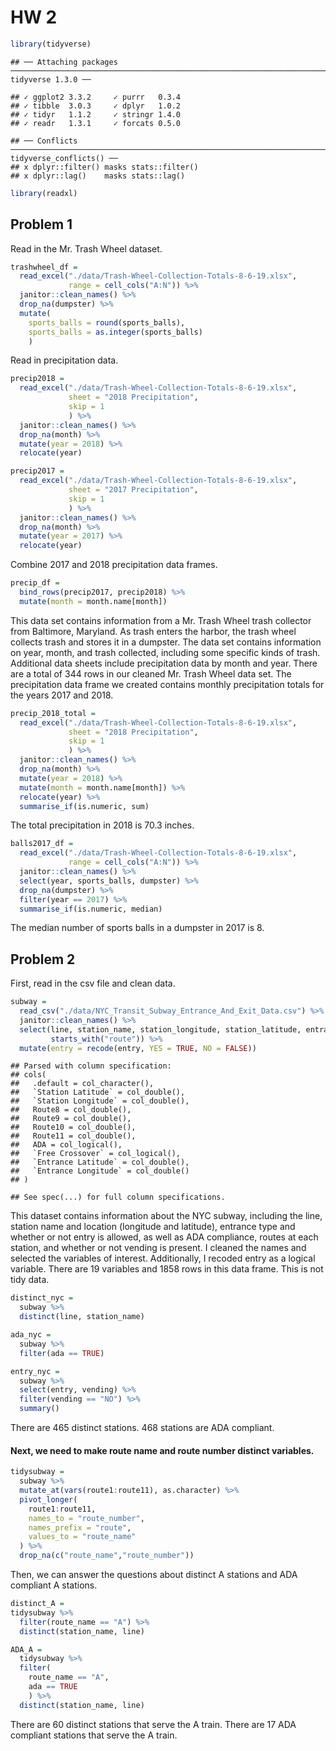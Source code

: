 HW 2
================

``` r
library(tidyverse)
```

    ## ── Attaching packages ──────────────────────────────────────────────────────────────────────────── tidyverse 1.3.0 ──

    ## ✓ ggplot2 3.3.2     ✓ purrr   0.3.4
    ## ✓ tibble  3.0.3     ✓ dplyr   1.0.2
    ## ✓ tidyr   1.1.2     ✓ stringr 1.4.0
    ## ✓ readr   1.3.1     ✓ forcats 0.5.0

    ## ── Conflicts ─────────────────────────────────────────────────────────────────────────────── tidyverse_conflicts() ──
    ## x dplyr::filter() masks stats::filter()
    ## x dplyr::lag()    masks stats::lag()

``` r
library(readxl)
```

## Problem 1

Read in the Mr. Trash Wheel dataset.

``` r
trashwheel_df = 
  read_excel("./data/Trash-Wheel-Collection-Totals-8-6-19.xlsx",
             range = cell_cols("A:N")) %>% 
  janitor::clean_names() %>% 
  drop_na(dumpster) %>% 
  mutate(
    sports_balls = round(sports_balls),
    sports_balls = as.integer(sports_balls)
    )
```

Read in precipitation data.

``` r
precip2018 = 
  read_excel("./data/Trash-Wheel-Collection-Totals-8-6-19.xlsx", 
             sheet = "2018 Precipitation",
             skip = 1
             ) %>% 
  janitor::clean_names() %>% 
  drop_na(month) %>% 
  mutate(year = 2018) %>% 
  relocate(year) 
```

``` r
precip2017 = 
  read_excel("./data/Trash-Wheel-Collection-Totals-8-6-19.xlsx", 
             sheet = "2017 Precipitation",
             skip = 1
             ) %>% 
  janitor::clean_names() %>% 
  drop_na(month) %>% 
  mutate(year = 2017) %>% 
  relocate(year)
```

Combine 2017 and 2018 precipitation data frames.

``` r
precip_df = 
  bind_rows(precip2017, precip2018) %>% 
  mutate(month = month.name[month])
```

This data set contains information from a Mr. Trash Wheel trash
collector from Baltimore, Maryland. As trash enters the harbor, the
trash wheel collects trash and stores it in a dumpster. The data set
contains information on year, month, and trash collected, including some
specific kinds of trash. Additional data sheets include precipitation
data by month and year. There are a total of 344 rows in our cleaned
Mr. Trash Wheel data set. The precipitation data frame we created
contains monthly precipitation totals for the years 2017 and 2018.

``` r
precip_2018_total = 
  read_excel("./data/Trash-Wheel-Collection-Totals-8-6-19.xlsx", 
             sheet = "2018 Precipitation",
             skip = 1
             ) %>% 
  janitor::clean_names() %>% 
  drop_na(month) %>% 
  mutate(year = 2018) %>% 
  mutate(month = month.name[month]) %>% 
  relocate(year) %>% 
  summarise_if(is.numeric, sum)
```

The total precipitation in 2018 is 70.3 inches.

``` r
balls2017_df = 
  read_excel("./data/Trash-Wheel-Collection-Totals-8-6-19.xlsx",
             range = cell_cols("A:N")) %>% 
  janitor::clean_names() %>% 
  select(year, sports_balls, dumpster) %>% 
  drop_na(dumpster) %>% 
  filter(year == 2017) %>% 
  summarise_if(is.numeric, median)
```

The median number of sports balls in a dumpster in 2017 is 8.

## Problem 2

First, read in the csv file and clean data.

``` r
subway = 
  read_csv("./data/NYC_Transit_Subway_Entrance_And_Exit_Data.csv") %>% 
  janitor::clean_names() %>% 
  select(line, station_name, station_longitude, station_latitude, entrance_type, entry, vending, ada,
         starts_with("route")) %>% 
  mutate(entry = recode(entry, YES = TRUE, NO = FALSE))
```

    ## Parsed with column specification:
    ## cols(
    ##   .default = col_character(),
    ##   `Station Latitude` = col_double(),
    ##   `Station Longitude` = col_double(),
    ##   Route8 = col_double(),
    ##   Route9 = col_double(),
    ##   Route10 = col_double(),
    ##   Route11 = col_double(),
    ##   ADA = col_logical(),
    ##   `Free Crossover` = col_logical(),
    ##   `Entrance Latitude` = col_double(),
    ##   `Entrance Longitude` = col_double()
    ## )

    ## See spec(...) for full column specifications.

This dataset contains information about the NYC subway, including the
line, station name and location (longitude and latitude), entrance type
and whether or not entry is allowed, as well as ADA compliance, routes
at each station, and whether or not vending is present. I cleaned the
names and selected the variables of interest. Additionally, I recoded
entry as a logical variable. There are 19 variables and 1858 rows in
this data frame. This is not tidy data.

``` r
distinct_nyc = 
  subway %>% 
  distinct(line, station_name)

ada_nyc = 
  subway %>% 
  filter(ada == TRUE)

entry_nyc = 
  subway %>% 
  select(entry, vending) %>% 
  filter(vending == "NO") %>% 
  summary()
```

There are 465 distinct stations. 468 stations are ADA compliant.

#### Next, we need to make route name and route number distinct variables.

``` r
tidysubway =
  subway %>% 
  mutate_at(vars(route1:route11), as.character) %>% 
  pivot_longer(
    route1:route11,
    names_to = "route_number",
    names_prefix = "route",
    values_to = "route_name"
  ) %>% 
  drop_na(c("route_name","route_number")) 
```

Then, we can answer the questions about distinct A stations and ADA
compliant A stations.

``` r
distinct_A = 
tidysubway %>% 
  filter(route_name == "A") %>% 
  distinct(station_name, line)

ADA_A = 
  tidysubway %>% 
  filter(
    route_name == "A",
    ada == TRUE
    ) %>% 
  distinct(station_name, line)
```

There are 60 distinct stations that serve the A train. There are 17 ADA
compliant stations that serve the A train.
